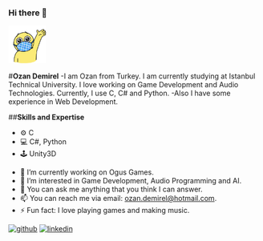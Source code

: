 ### Hi there 👋

<img src="https://github.com/demirelozan/demirelozan/blob/main/hi.gif" width="75" height="75" />

#**Ozan Demirel**
-I am Ozan from Turkey. I am currently studying at Istanbul Technical University. I love working on Game Development and Audio Technologies. Currently, I use C, C# and Python.
-Also I have some experience in Web Development.

##**Skills and Expertise**
- ⚙  C 
- 💻 C#, Python
- 🕹 Unity3D
<!--
**demirelozan/demirelozan** is a ✨ _special_ ✨ repository because its `README.md` (this file) appears on your GitHub profile.
-->
- 🔭 I’m currently working on Ogus Games.
- 🌱 I’m interested in Game Development, Audio Programming and AI.
- 💬 You can ask me anything that you think I can answer.
- 📫 You can reach me via email: ozan.demirel@hotmail.com.
- ⚡ Fun fact: I love playing games and making music.
<!--
[![Anurag's GitHub stats](https://github-readme-stats.vercel.app/api?username=demirelozan)](https://github.com/anuraghazra/github-readme-stats)
-->

[<img src='https://cdn.jsdelivr.net/npm/simple-icons@3.0.1/icons/github.svg' alt='github' height='40'>](https://github.com/demirelozan)  [<img src='https://cdn.jsdelivr.net/npm/simple-icons@3.0.1/icons/linkedin.svg' alt='linkedin' height='40'>](https://www.linkedin.com/in/ozan-demirel123/)  
